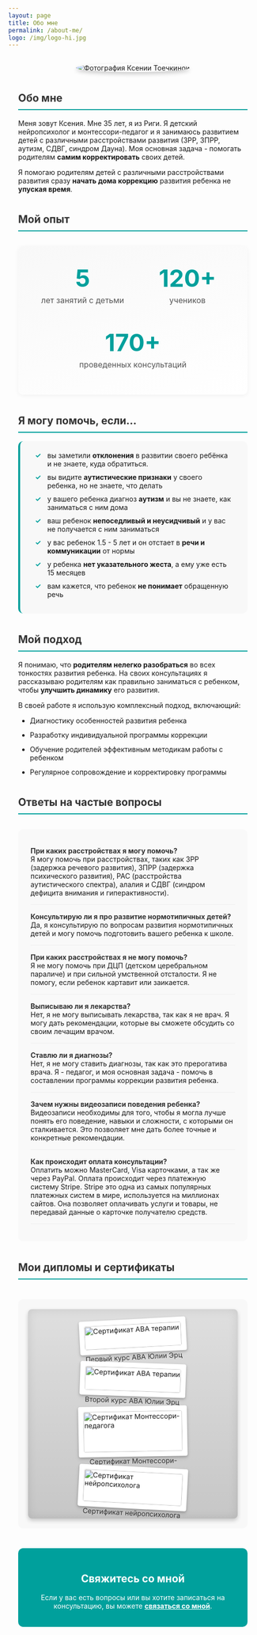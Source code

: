 ```yaml
---
layout: page
title: Обо мне
permalink: /about-me/
logo: /img/logo-hi.jpg
---
```


<style>
.about-container {
  max-width: 800px;
  margin: 0 auto;
  padding: 0 20px;
}

.profile-image-container {
  display: flex;
  justify-content: center;
  margin: 30px 0;
}

.profile-image {
  max-width: 250px;
  border-radius: 50%;
  box-shadow: 0 4px 8px rgba(0, 0, 0, 0.2);
  transition: transform 0.3s ease;
}

.profile-image:hover {
  transform: scale(1.05);
}

.section-title {
  border-bottom: 2px solid #00a09c;
  padding-bottom: 10px;
  color: #333;
  margin-top: 40px;
}

.stats {
  display: flex;
  flex-wrap: wrap;
  justify-content: space-around;
  margin: 30px 0;
  padding: 20px;
  background: linear-gradient(160deg, #f8f8f8, #fff);
  border-radius: 10px;
  box-shadow: 0 2px 10px rgba(0, 0, 0, 0.05);
}

.stats div {
  text-align: center;
  padding: 15px;
  min-width: 150px;
}

.stats-number {
  font-size: 48px;
  font-weight: bold;
  color: #00a09c;
  margin: 0;
}

.stats-label {
  margin-top: 5px;
  font-size: 16px;
  color: #555;
}

.help-list {
  background-color: #f8f8f8;
  padding: 20px 30px;
  border-radius: 10px;
  border-left: 4px solid #00a09c;
}

.help-list li {
  margin-bottom: 10px;
  list-style-type: none;
  position: relative;
  padding-left: 25px;
}

.help-list li:before {
  content: "✓";
  position: absolute;
  left: 0;
  color: #00a09c;
  font-weight: bold;
}

.approach-list li {
  margin-bottom: 12px;
}

.faq-section {
  background: #f9f9f9;
  padding: 20px 25px;
  border-radius: 10px;
  margin: 30px 0;
}

.faq-section dt {
  font-weight: bold;
  margin-top: 15px;
  color: #333;
}

.faq-section dd {
  margin-left: 0;
  margin-bottom: 15px;
  padding-bottom: 15px;
  border-bottom: 1px solid #eee;
}

.diplomas-section {
  margin: 40px 0;
  padding: 20px;
  background: #f8f8f8;
  border-radius: 10px;
}

.diplomas-shelf {
  display: flex;
  flex-wrap: wrap;
  gap: 20px;
  justify-content: center;
  padding: 20px;
  background: url('/img/desk.png');
  background-size: cover;
  background-position: center;
  border-radius: 8px;
  box-shadow: 
    0 4px 8px rgba(0,0,0,0.2),
    inset 0 0 20px rgba(0,0,0,0.1);
  position: relative;
  overflow: hidden;
}

.diplomas-shelf::before {
  content: '';
  position: absolute;
  top: 0;
  left: 0;
  right: 0;
  bottom: 0;
  background: linear-gradient(
    to bottom,
    rgba(0,0,0,0.1) 0%,
    rgba(0,0,0,0.2) 100%
  );
  pointer-events: none;
}

.diploma-item {
  background: white;
  padding: 10px;
  border-radius: 4px;
  box-shadow: 
    0 2px 4px rgba(0,0,0,0.2),
    0 4px 8px rgba(0,0,0,0.1);
  transition: transform 0.3s ease, box-shadow 0.3s ease;
  max-width: 200px;
  cursor: pointer;
  transform: rotate(var(--rotation));
  position: relative;
  z-index: 0;
}

.diploma-item:nth-child(1) {
  --rotation: -3deg;
}

.diploma-item:nth-child(2) {
  --rotation: 2deg;
}

.diploma-item:nth-child(3) {
  --rotation: -1deg;
}

.diploma-item:nth-child(4) {
  --rotation: 3deg;
}

.diploma-item:hover {
  transform: rotate(0deg) scale(1.05);
  z-index: 1;
  box-shadow: 
    0 4px 8px rgba(0,0,0,0.3),
    0 8px 16px rgba(0,0,0,0.2);
}

.diploma-item img {
  width: 100%;
  height: auto;
  border-radius: 4px;
  object-fit: cover;
}

.diploma-title {
  margin-top: 10px;
  text-align: center;
  font-size: 14px;
  color: #333;
}

.lightbox {
  display: none;
  position: fixed;
  z-index: 999;
  top: 0;
  left: 0;
  width: 100%;
  height: 100%;
  background-color: rgba(0, 0, 0, 0.9);
  cursor: pointer;
}

.lightbox-content {
  margin: auto;
  display: block;
  max-width: 90%;
  max-height: 90vh;
  position: absolute;
  top: 50%;
  left: 50%;
  transform: translate(-50%, -50%);
}

.close {
  position: absolute;
  right: 25px;
  top: 10px;
  color: #f1f1f1;
  font-size: 40px;
  font-weight: bold;
  cursor: pointer;
}

.close:hover {
  color: #bbb;
}

.contact-section {
  background-color: #00a09c;
  color: white;
  padding: 20px;
  border-radius: 10px;
  text-align: center;
  margin-top: 40px;
}

.contact-section a {
  color: white;
  font-weight: bold;
  text-decoration: underline;
}

@media (max-width: 600px) {
  .stats {
    flex-direction: column;
  }
  
  .stats div {
    margin-bottom: 20px;
  }
}
</style>

<div class="about-container">


<div class="profile-image-container">
  <img class="profile-image" loading="lazy" src="/img/profile.png?2" alt="Фотография Ксении Тоечкиной" />
</div>

<h2 class="section-title">Обо мне</h2>

Меня зовут Ксения. Мне 35 лет, я из Риги. Я детский нейропсихолог и монтессори-педагог и я занимаюсь развитием детей с различными расстройствами развития (ЗРР, ЗПРР, аутизм, СДВГ, синдром Дауна). Моя основная задача - помогать родителям <strong>самим корректировать</strong> своих детей.

Я помогаю родителям детей с различными расстройствами развития сразу <strong>начать дома коррекцию</strong> развития ребенка не <strong>упуская время</strong>.

<h2 class="section-title">Мой опыт</h2>

<section class="stats">
  <div>
    <p class="stats-number">5</p>
    <p class="stats-label">лет занятий с детьми</p>
  </div>
  <div>
    <p class="stats-number">120+</p>
    <p class="stats-label">учеников</p>
  </div>
  <div>
    <p class="stats-number">170+</p>
    <p class="stats-label">проведенных консультаций</p>
  </div>
</section>

<h2 class="section-title">Я могу помочь, если...</h2>

<ul class="help-list">
  <li>вы заметили <strong>отклонения</strong> в развитии своего ребёнка и не знаете, куда обратиться.</li>
  <li>вы видите <strong>аутистические признаки</strong> у своего ребенка, но не знаете, что делать</li>
  <li>у вашего ребенка диагноз <strong>аутизм</strong> и вы не знаете, как заниматься с ним дома</li>
  <li>ваш ребенок <strong>непоседливый и неусидчивый</strong> и у вас не получается с ним заниматься</li>
  <li>у вас ребенок 1.5 - 5 лет и он отстает в <strong>речи и коммуникации</strong> от нормы</li>
  <li>у ребенка <strong>нет указательного жеста</strong>, а ему уже есть 15 месяцев</li>
  <li>вам кажется, что ребенок <strong>не понимает</strong> обращенную речь</li>
</ul>

<h2 class="section-title">Мой подход</h2>

Я понимаю, что <strong>родителям нелегко разобраться</strong> во всех тонкостях развития ребенка. На своих консультациях я рассказываю родителям как правильно заниматься с ребенком, чтобы <strong>улучшить динамику</strong> его развития.

В своей работе я использую комплексный подход, включающий:

<ul class="approach-list">
  <li>Диагностику особенностей развития ребенка</li>
  <li>Разработку индивидуальной программы коррекции</li>
  <li>Обучение родителей эффективным методикам работы с ребенком</li>
  <li>Регулярное сопровождение и корректировку программы</li>
</ul>

<h2 class="section-title">Ответы на частые вопросы</h2>

<dl class="faq-section">
  <dt>При каких расстройствах я могу помочь?</dt>
  <dd>Я могу помочь при расстройствах, таких как ЗРР (задержка речевого развития), ЗПРР (задержка психического развития), РАС (расстройства аутистического спектра), алалия и СДВГ (синдром дефицита внимания и гиперактивности).</dd>

  <dt>Консультирую ли я про развитие нормотипичных детей?</dt>
  <dd>Да, я консультирую по вопросам развития нормотипичных детей и могу помочь подготовить вашего ребенка к школе.</dd>

  <dt>При каких расстройствах я не могу помочь?</dt>
  <dd>Я не могу помочь при ДЦП (детском церебральном параличе) и при сильной умственной отсталости. Я не помогу, если ребенок картавит или заикается.</dd>

  <dt>Выписываю ли я лекарства?</dt>
  <dd>Нет, я не могу выписывать лекарства, так как я не врач. Я могу дать рекомендации, которые вы сможете обсудить со своим лечащим врачом.</dd>

  <dt>Ставлю ли я диагнозы?</dt>
  <dd>Нет, я не могу ставить диагнозы, так как это прерогатива врача. Я - педагог, и моя основная задача - помочь в составлении программы коррекции развития ребенка.</dd>

  <dt>Зачем нужны видеозаписи поведения ребенка?</dt>
  <dd>Видеозаписи необходимы для того, чтобы я могла лучше понять его поведение, навыки и сложности, с которыми он сталкивается. Это позволяет мне дать более точные и конкретные рекомендации.</dd>

  <dt>Как происходит оплата консультации?</dt>
  <dd>Оплатить можно MasterCard, Visa карточками, а так же через PayPal. Оплата происходит через платежную систему Stripe. Stripe это одна из самых популярных платежных систем в мире, используется на миллионах сайтов. Она позволяет оплачивать услуги и товары, не передавай данные о карточке получателю средств.</dd>
</dl>

<h2 class="section-title">Мои дипломы и сертификаты</h2>

<div class="diplomas-section">
  <div class="diplomas-shelf">
    <div class="diploma-item" onclick="openLightbox(this)">
      <img src="/img/diploma/aba_v1.jpg" alt="Сертификат ABA терапии" loading="lazy">
      <div class="diploma-title">Первый курс ABA Юлии Эрц</div>
    </div>
    <div class="diploma-item" onclick="openLightbox(this)">
      <img src="/img/diploma/aba_v2.jpg" alt="Сертификат ABA терапии" loading="lazy">
      <div class="diploma-title">Второй курс ABA Юлии Эрц</div>
    </div>
    <div class="diploma-item" onclick="openLightbox(this)">
      <img src="/img/diploma/montessori.jpeg" alt="Сертификат Монтессори-педагога" loading="lazy">
      <div class="diploma-title">Сертификат Монтессори-педагога</div>
    </div>
    <div class="diploma-item" onclick="openLightbox(this)">
      <img src="/img/diploma/neyropsihologija.jpg" alt="Сертификат нейропсихолога" loading="lazy">
      <div class="diploma-title">Сертификат нейропсихолога</div>
    </div>
  </div>
</div>

<div id="lightbox" class="lightbox" onclick="closeLightbox()">
  <span class="close">&times;</span>
  <img id="lightbox-img" class="lightbox-content">
</div>

<script>
function openLightbox(element) {
  const lightbox = document.getElementById("lightbox");
  const lightboxImg = document.getElementById("lightbox-img");
  lightboxImg.src = element.querySelector("img").src;
  lightbox.style.display = "block";
}

function closeLightbox() {
  document.getElementById("lightbox").style.display = "none";
}

// Close lightbox when pressing Escape key
document.addEventListener('keydown', function(event) {
  if (event.key === 'Escape') {
    closeLightbox();
  }
});
</script>

<div class="contact-section">
  <h2>Свяжитесь со мной</h2>
  <p>Если у вас есть вопросы или вы хотите записаться на консультацию, вы можете <a href="/contacts/">связаться со мной</a>.</p>
</div>

</div> 
